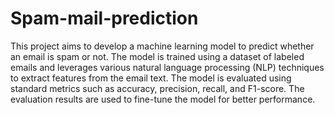 # Spam-mail-prediction

This project aims to develop a machine learning model to predict whether an email is spam or not. The model is trained using a dataset of labeled emails and leverages various natural language processing (NLP) techniques to extract features from the email text.
The model is evaluated using standard metrics such as accuracy, precision, recall, and F1-score. The evaluation results are used to fine-tune the model for better performance.
